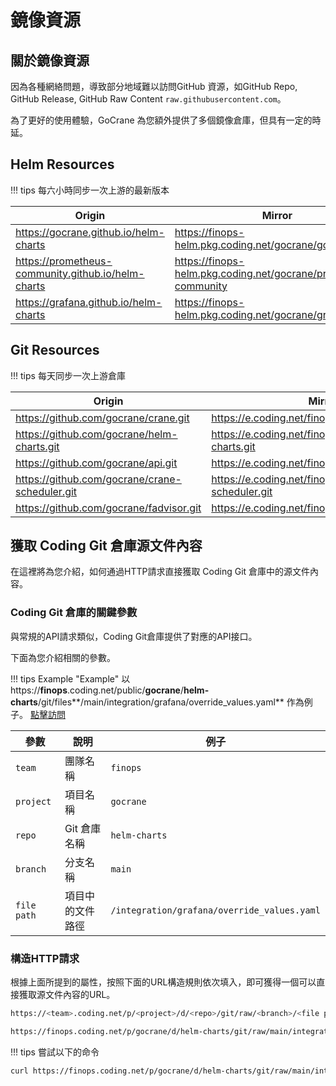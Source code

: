 # 鏡像資源

## 關於鏡像資源

因為各種網絡問題，導致部分地域難以訪問GitHub 資源，如GitHub Repo, GitHub Release, GitHub Raw Content `raw.githubusercontent.com`。

為了更好的使用體驗，GoCrane 為您額外提供了多個鏡像倉庫，但具有一定的時延。

## Helm Resources

!!! tips 
    每六小時同步一次上游的最新版本

| Origin                                         | Mirror                                              | Type | Public |
| --------------------------------------------- | --------------------------------------------------------- | ------ | ----- |
| https://gocrane.github.io/helm-charts | https://finops-helm.pkg.coding.net/gocrane/gocrane | Helm | [Public](https://finops.coding.net/public-artifacts/gocrane/gocrane/packages) |
|  https://prometheus-community.github.io/helm-charts  | https://finops-helm.pkg.coding.net/gocrane/prometheus-community    | Helm | [Public](https://finops.coding.net/public-artifacts/gocrane/prometheus-community/packages) |
| https://grafana.github.io/helm-charts      | https://finops-helm.pkg.coding.net/gocrane/grafana      | Helm | [Public](https://finops.coding.net/public-artifacts/gocrane/grafana/packages) |

## Git Resources

!!! tips 
    每天同步一次上游倉庫

| Origin                                         | Mirror                                              | Type | Public |
| --------------------------------------------- | --------------------------------------------------------- | ------ | ---- |
| https://github.com/gocrane/crane.git | https://e.coding.net/finops/gocrane/crane.git | Git | [Public](https://finops.coding.net/public/gocrane/crane/git/files) |
| https://github.com/gocrane/helm-charts.git | https://e.coding.net/finops/gocrane/helm-charts.git | Git | [Public](https://finops.coding.net/public/gocrane/helm-charts/git/files) |
| https://github.com/gocrane/api.git | https://e.coding.net/finops/gocrane/api.git | Git | [Public](https://finops.coding.net/public/gocrane/api/git/files) |
| https://github.com/gocrane/crane-scheduler.git | https://e.coding.net/finops/gocrane/crane-scheduler.git | Git | [Public](https://finops.coding.net/public/gocrane/crane-scheduler/git/files) |
| https://github.com/gocrane/fadvisor.git | https://e.coding.net/finops/gocrane/fadvisor.git | Git | [Public](https://finops.coding.net/public/gocrane/fadvisor/git/files) |

## 獲取 Coding Git 倉庫源文件內容

在這裡將為您介紹，如何通過HTTP請求直接獲取 Coding Git 倉庫中的源文件內容。

### Coding Git 倉庫的關鍵參數

與常規的API請求類似，Coding Git倉庫提供了對應的API接口。

下面為您介紹相關的參數。

!!! tips Example "Example"
    以 https://**finops**.coding.net/public/**gocrane**/**helm-charts**/git/files**/main/integration/grafana/override_values.yaml** 作為例子。 [點擊訪問](https://finops.coding.net/public/gocrane/helm-charts/git/files/main/integration/grafana/override_values.yaml)

| 參數 | 說明 | 例子 |
| ---- | ---- | ---- |
| `team` | 團隊名稱 | `finops` |
| `project` | 項目名稱 | `gocrane` |
| `repo` | Git 倉庫名稱 | `helm-charts` |
| `branch` | 分支名稱 | `main` |
| `file path` | 項目中的文件路徑 | `/integration/grafana/override_values.yaml` |

### 構造HTTP請求

根據上面所提到的屬性，按照下面的URL構造規則依次填入，即可獲得一個可以直接獲取源文件內容的URL。

```bash
https://<team>.coding.net/p/<project>/d/<repo>/git/raw/<branch>/<file path>?download=false

https://finops.coding.net/p/gocrane/d/helm-charts/git/raw/main/integration/grafana/override_values.yaml?download=false
```

!!! tips
    嘗試以下的命令

```bash
curl https://finops.coding.net/p/gocrane/d/helm-charts/git/raw/main/integration/grafana/override_values.yaml?download=false
```
